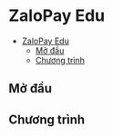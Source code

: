 # ZaloPay Edu

- [ZaloPay Edu](#zalopay-edu)
  - [Mở đầu](#m%E1%BB%9F-%C4%91%E1%BA%A7u)
  - [Chương trình](#ch%C6%B0%C6%A1ng-tr%C3%ACnh)

## Mở đầu

## Chương trình
